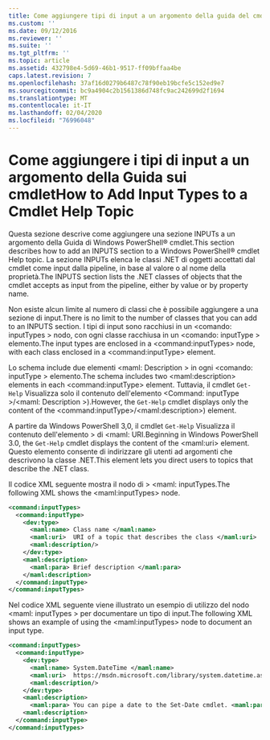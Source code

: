 ```yaml
---
title: Come aggiungere tipi di input a un argomento della guida del cmdlet | Microsoft Docs
ms.custom: ''
ms.date: 09/12/2016
ms.reviewer: ''
ms.suite: ''
ms.tgt_pltfrm: ''
ms.topic: article
ms.assetid: 432798e4-5d69-46b1-9517-ff09bffaa4be
caps.latest.revision: 7
ms.openlocfilehash: 37af16d0279b6487c78f90eb19bcfe5c152ed9e7
ms.sourcegitcommit: bc9a4904c2b1561386d748fc9ac242699d2f1694
ms.translationtype: MT
ms.contentlocale: it-IT
ms.lasthandoff: 02/04/2020
ms.locfileid: "76996048"
---
```

# <a name="how-to-add-input-types-to-a-cmdlet-help-topic"></a><span data-ttu-id="74946-102">Come aggiungere i tipi di input a un argomento della Guida sui cmdlet</span><span class="sxs-lookup"><span data-stu-id="74946-102">How to Add Input Types to a Cmdlet Help Topic</span></span>

<span data-ttu-id="74946-103">Questa sezione descrive come aggiungere una sezione INPUTs a un argomento della Guida di Windows PowerShell® cmdlet.</span><span class="sxs-lookup"><span data-stu-id="74946-103">This section describes how to add an INPUTS section to a Windows PowerShell® cmdlet Help topic.</span></span> <span data-ttu-id="74946-104">La sezione INPUTs elenca le classi .NET di oggetti accettati dal cmdlet come input dalla pipeline, in base al valore o al nome della proprietà.</span><span class="sxs-lookup"><span data-stu-id="74946-104">The INPUTS section lists the .NET classes of objects that the cmdlet accepts as input from the pipeline, either by value or by property name.</span></span>

<span data-ttu-id="74946-105">Non esiste alcun limite al numero di classi che è possibile aggiungere a una sezione di input.</span><span class="sxs-lookup"><span data-stu-id="74946-105">There is no limit to the number of classes that you can add to an INPUTS section.</span></span> <span data-ttu-id="74946-106">I tipi di input sono racchiusi in un \<comando: inputTypes > nodo, con ogni classe racchiusa in un \<comando: inputType > elemento.</span><span class="sxs-lookup"><span data-stu-id="74946-106">The input types are enclosed in a \<command:inputTypes> node, with each class enclosed in a  \<command:inputType> element.</span></span>

<span data-ttu-id="74946-107">Lo schema include due elementi \<maml: Description > in ogni \<comando: inputType > elemento.</span><span class="sxs-lookup"><span data-stu-id="74946-107">The schema includes two \<maml:description> elements in each \<command:inputType> element.</span></span> <span data-ttu-id="74946-108">Tuttavia, il cmdlet `Get-Help` Visualizza solo il contenuto dell'elemento \<Command: inputType >/\<maml: Description >).</span><span class="sxs-lookup"><span data-stu-id="74946-108">However, the `Get-Help` cmdlet displays only the content of the \<command:inputType>/\<maml:description>) element.</span></span>

<span data-ttu-id="74946-109">A partire da Windows PowerShell 3,0, il cmdlet `Get-Help` Visualizza il contenuto dell'elemento > di \<maml: URI.</span><span class="sxs-lookup"><span data-stu-id="74946-109">Beginning in Windows PowerShell 3.0, the `Get-Help` cmdlet displays the content of the \<maml:uri> element.</span></span> <span data-ttu-id="74946-110">Questo elemento consente di indirizzare gli utenti ad argomenti che descrivono la classe .NET.</span><span class="sxs-lookup"><span data-stu-id="74946-110">This element lets you direct users to topics that describe the .NET class.</span></span>

<span data-ttu-id="74946-111">Il codice XML seguente mostra il nodo di > \<maml: inputTypes.</span><span class="sxs-lookup"><span data-stu-id="74946-111">The following XML shows the \<maml:inputTypes> node.</span></span>

```xml
<command:inputTypes>
  <command:inputType>
    <dev:type>
      <maml:name> Class name </maml:name>
      <maml:uri>  URI of a topic that describes the class </maml:uri>
      <maml:description/>
    </dev:type>
    <maml:description>
      <maml:para> Brief description </maml:para>
    </maml:description>
  </command:inputType>
</command:inputTypes>
```

<span data-ttu-id="74946-112">Nel codice XML seguente viene illustrato un esempio di utilizzo del nodo \<maml: inputTypes > per documentare un tipo di input.</span><span class="sxs-lookup"><span data-stu-id="74946-112">The following XML shows an example of using the \<maml:inputTypes> node to document an input type.</span></span>

```xml
<command:inputTypes>
  <command:inputType>
    <dev:type>
      <maml:name> System.DateTime </maml:name>
      <maml:uri>  https://msdn.microsoft.com/library/system.datetime.aspx </maml:uri>
      <maml:description/>
    </dev:type>
    <maml:description>
      <maml:para> You can pipe a date to the Set-Date cmdlet. <maml:para>
    <maml:description>
  </command:inputType>
</command:inputTypes>
```